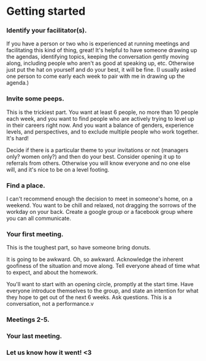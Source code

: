 # Getting started

### Identify your facilitator(s).

If you have a person or two who is experienced at running meetings and facilitating this kind of thing, great!  It's helpful to have someone drawing up the agendas, identifying topics, keeping the conversation gently moving along, including people who aren't as good at speaking up, etc.  Otherwise just put the hat on yourself and do your best, it will be fine.  (I usually asked one person to come early each week to pair with me in drawing up the agenda.)  

### Invite some peeps.

This is the trickiest part.  You want at least 6 people, no more than 10 people each week, and you want to find people who are actively trying to level up in their careers right now.  And you want a balance of genders, experience levels, and perspectives, and to exclude multiple people who work together.  It's hard!

Decide if there is a particular theme to your invitations or not (managers only? women only?) and then do your best.  Consider opening it up to referrals from others.  Otherwise you will know everyone and no one else will, and it's nice to be on a level footing.

### Find a place.

I can't recommend enough the decision to meet in someone's home, on a weekend.  You want to be chill and relaxed, not dragging the sorrows of the workday on your back.  Create a google group or a facebook group where you can all communicate.

### Your first meeting.

This is the toughest part, so have someone bring donuts.

It is going to be awkward.  Oh, so awkward.  Acknowledge the inherent goofiness of the situation and move along.  Tell everyone ahead of time what to expect, and about the homework.

You'll want to start with an opening circle, promptly at the start time.  Have everyone introduce themselves to the group, and state an intention for what they hope to get out of the next 6 weeks.  Ask questions.  This is a conversation, not a performance.v

### Meetings 2-5.

### Your last meeting.


### Let us know how it went!  <3

